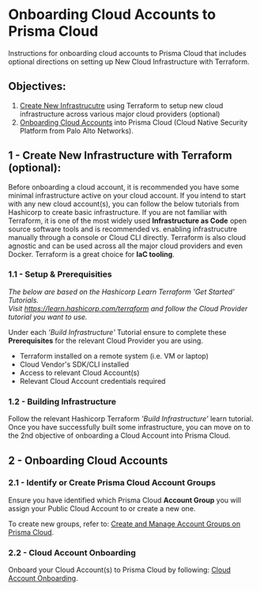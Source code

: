 # Onboarding Cloud Accounts to Prisma Cloud
Instructions for onboarding cloud accounts to Prisma Cloud that includes optional directions on setting up New Cloud Infrastructure with Terraform.

## Objectives:
1. [Create New Infrastrucutre](#head1) using Terraform to setup new cloud infrastructure across various major cloud providers (optional)
2. [Onboarding Cloud Accounts](#head2) into Prisma Cloud (Cloud Native Security Platform from Palo Alto Networks).

## 1 - <a name="head1"></a> Create New Infrastructure with Terraform (optional):
Before onboarding a cloud account, it is recommended you have some minimal infrastructure active on your cloud account.  If you intend to start with any new cloud account(s), you can follow the below tutorials from Hashicorp to create basic infrastructure.  If you are not familiar with Terraform, it is one of the most widely used **Infrastructure as Code** open source software tools and is recommended vs. enabling infrastrucutre manually through a console or Cloud CLI directly.  Terraform is also cloud agnostic and can be used across all the major cloud providers and even Docker.  Terraform is a great choice for **IaC tooling**. 

### 1.1 - Setup & Prerequisities
*The below are based on the Hashicorp Learn Terraform 'Get Started' Tutorials.  
Visit https://learn.hashicorp.com/terraform and follow the Cloud Provider tutorial you want to use.*
  
Under each *'Build Infrastructure'* Tutorial ensure to complete these **Prerequisites** for the relevant Cloud Provider you are using.
- Terraform installed on a remote system (i.e. VM or laptop)
- Cloud Vendor's SDK/CLI installed
- Access to relevant Cloud Account(s)
- Relevant Cloud Account credentials required 

### 1.2 - Building Infrastructure
Follow the relevant Hashicorp Terraform *'Build Infrastructure'* learn tutorial.  Once you have successfully built some infrastructure, you can move on to the 2nd objective of onboarding a Cloud Account into Prisma Cloud.

## 2 - <a name="head2"></a> Onboarding Cloud Accounts

### 2.1 - Identify or Create Prisma Cloud Account Groups
Ensure you have identified which Prisma Cloud **Account Group** you will assign your Public Cloud Account to or create a new one.   
   
To create new groups, refer to: [Create and Manage Account Groups on Prisma Cloud](https://docs.paloaltonetworks.com/prisma/prisma-cloud/prisma-cloud-admin/manage-prisma-cloud-administrators/create-account-groups).

### 2.2 - Cloud Account Onboarding
Onboard your Cloud Account(s) to Prisma Cloud by following: [Cloud Account Onboarding](https://docs.paloaltonetworks.com/prisma/prisma-cloud/prisma-cloud-admin/connect-your-cloud-platform-to-prisma-cloud/cloud-account-onboarding.html).

